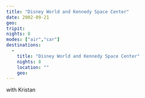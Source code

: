 ```yaml
---
title: "Disney World and Kennedy Space Center"
date: 2002-09-21
geo: 
tripit: 
nights: 8
modes: ["air","car"]
destinations:
  -
    title: "Disney World and Kennedy Space Center"
    nights: 8
    location: ""
    geo: 
---
```


with Kristan
